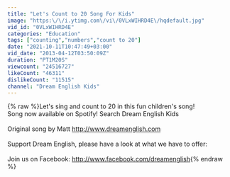 ```yaml
---
title: "Let's Count to 20 Song For Kids"
image: "https:\/\/i.ytimg.com\/vi\/0VLxWIHRD4E\/hqdefault.jpg"
vid_id: "0VLxWIHRD4E"
categories: "Education"
tags: ["counting","numbers","count to 20"]
date: "2021-10-11T10:47:49+03:00"
vid_date: "2013-04-12T03:50:09Z"
duration: "PT1M20S"
viewcount: "24516727"
likeCount: "46311"
dislikeCount: "11515"
channel: "Dream English Kids"
---
```

{% raw %}Let's sing and count to 20 in this fun children's song!<br /> Song now available on Spotify! Search Dream English Kids<br /><br />Original song by Matt <a rel="nofollow" target="blank" href="http://www.dreamenglish.com">http://www.dreamenglish.com</a> <br /><br />Support Dream English, please have a look at what we have to offer:<br /><br />Join us on Facebook: <a rel="nofollow" target="blank" href="http://www.facebook.com/dreamenglish">http://www.facebook.com/dreamenglish</a>{% endraw %}
